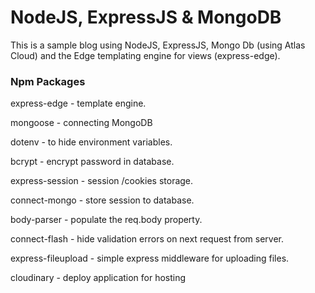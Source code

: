 # NodeJS, ExpressJS & MongoDB

This is a sample blog using NodeJS, ExpressJS, Mongo Db (using Atlas Cloud) and the Edge templating engine for views (express-edge).

### Npm Packages

express-edge - template engine.

mongoose - connecting MongoDB

dotenv - to hide environment variables.

bcrypt - encrypt password in database.

express-session - session /cookies storage.

connect-mongo - store session to database.

body-parser - populate the req.body property.

connect-flash - hide validation errors on next request from server.

express-fileupload - simple express middleware for uploading files.

cloudinary - deploy application for hosting
